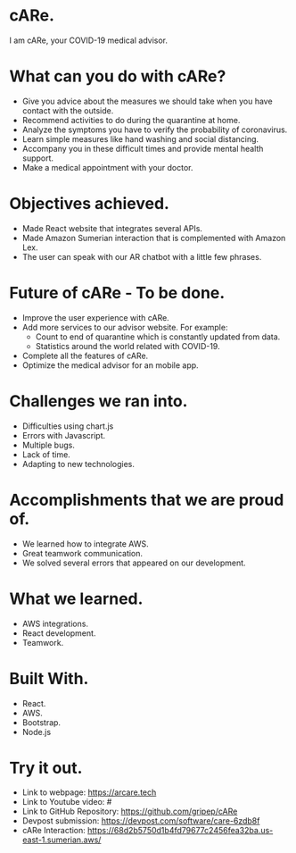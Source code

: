 # cARe.

I am cARe, your COVID-19 medical advisor.

# What can you do with cARe?

- Give you advice about the measures we should take when you have contact with the outside.
- Recommend activities to do during the quarantine at home.
- Analyze the symptoms you have to verify the probability of coronavirus.
- Learn simple measures like hand washing and social distancing.
- Accompany you in these difficult times and provide mental health support.
- Make a medical appointment with your doctor.

# Objectives achieved.

- Made React website that integrates several APIs.
- Made Amazon Sumerian interaction that is complemented with Amazon Lex.
- The user can speak with our AR chatbot with a little few phrases.

# Future of cARe - To be done.

- Improve the user experience with cARe.
- Add more services to our advisor website. For example: 
  - Count to end of quarantine which is constantly updated from data.
  - Statistics around the world related with COVID-19.
- Complete all the features of cARe.
- Optimize the medical advisor for an mobile app.

# Challenges we ran into.

- Difficulties using chart.js
- Errors with Javascript.
- Multiple bugs.
- Lack of time.
- Adapting to new technologies.

# Accomplishments that we are proud of.

- We learned how to integrate AWS.
- Great teamwork communication.
- We solved several errors that appeared on our development.

# What we learned.

- AWS integrations.
- React development.
- Teamwork.

# Built With.

- React.
- AWS.
- Bootstrap.
- Node.js

# Try it out. 

- Link to webpage: https://arcare.tech
- Link to Youtube video: #
- Link to GitHub Repository: https://github.com/gripep/cARe
- Devpost submission: https://devpost.com/software/care-6zdb8f
- cARe Interaction: https://68d2b5750d1b4fd79677c2456fea32ba.us-east-1.sumerian.aws/
